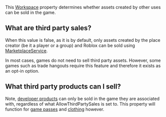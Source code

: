 This [Workspace](https://developer.roblox.com/en-us/api-reference/class/Workspace) property determines whether assets created by other uses can be sold in the game.

What are third party sales?
---------------------------

When this value is false, as it is by default, only assets created by the place creator (be it a player or a group) and Roblox can be sold using [MarketplaceService](https://developer.roblox.com/en-us/api-reference/class/MarketplaceService).

In most cases, games do not need to sell third party assets. However, some games such as trade hangouts require this feature and therefore it exists as an opt-in option.

What third party products can I sell?
-------------------------------------

Note, [developer products](https://developer.roblox.com/en-us/articles/developer-products-–-in-game-purchases) can only be sold in the game they are associated with, regardless of what AllowThirdPartySales is set to. This property will function for [game passes](https://developer.roblox.com/en-us/articles/game-passes-–-abilities-and-bonuses) and [clothing](https://developer.roblox.com/en-us/articles/how-to-make-shirts-and-pants-for-roblox-characters) however.
